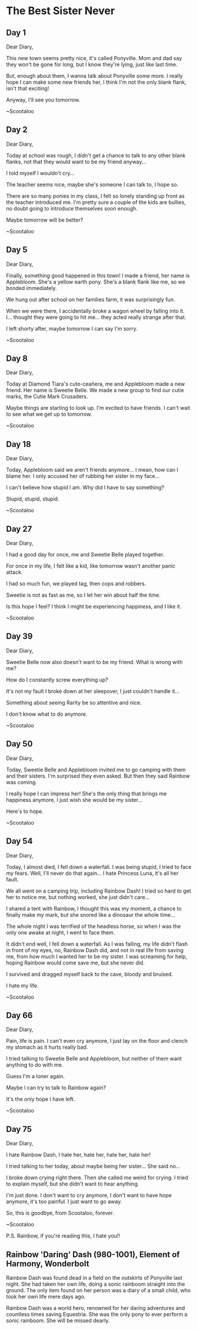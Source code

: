 # The Best Sister Never

## Day 1

Dear Diary,

This new town seems pretty nice, it's called Ponyville. Mom and dad say they won't be gone for long, but I know they're lying, just like last time.

But, enough about them, I wanna talk about Ponyville some more. I really hope I can make some new friends her, I think I'm not the only blank flank, isn't that exciting!

Anyway, I'll see you tomorrow.

~Scootaloo

## Day 2

Dear Diary,

Today at school was rough, I didn't get a chance to talk to any other blank flanks, not that they would want to be my friend anyway…

I told myself I wouldn't cry…

The teacher seems nice, maybe she's someone I can talk to, I hope so.

There are so many ponies in my class, I felt so lonely standing up front as the teacher introduced me. I'm pretty sure a couple of the kids are bullies, no doubt going to introduce themselves soon enough.

Maybe tomorrow will be better?

~Scootaloo

## Day 5

Dear Diary,

Finally, something good happened in this town! I made a friend, her name is Applebloom. She's a yellow earth pony. She's a blank flank like me, so we bonded immediately.

We hung out after school on her families farm, it was surprisingly fun.

When we were there, I accidentally broke a wagon wheel by falling into it. I… thought they were going to hit me… they acted really strange after that.

I left shorty after, maybe tomorrow I can say I'm sorry.

~Scootaloo

## Day 8

Dear Diary,

Today at Diamond Tiara's cute-ceañera, me and Applebloom made a new friend. Her name is Sweetie Belle. We made a new group to find our cutie marks, the Cutie Mark Crusaders.

Maybe things are starting to look up. I'm excited to have friends. I can't wait to see what we get up to tomorrow.

~Scootaloo

## Day 18

Dear Diary,

Today, Applebloom said we aren't friends anymore… I mean, how can I blame her. I only accused her of rubbing her sister in my face…

I can't believe how stupid I am. Why did I have to say something?

Stupid, stupid, stupid.

~Scootaloo

## Day 27

Dear Diary,

I had a good day for once, me and Sweetie Belle played together.

For once in my life, I felt like a kid, like tomorrow wasn't another panic attack.

I had so much fun, we played tag, then cops and robbers.

Sweetie is not as fast as me, so I let her win about half the time.

Is this hope I feel? I think I might be experiencing happiness, and I like it.

~Scootaloo

## Day 39

Dear Diary,

Sweetie Belle now also doesn't want to be my friend. What is wrong with me?

How do I constantly screw everything up?

It's not my fault I broke down at her sleepover, I just couldn't handle it…

Something about seeing Rarity be so attentive and nice.

I don't know what to do anymore.

~Scootaloo

## Day 50

Dear Diary,

Today, Sweetie Belle and Applebloom invited me to go camping with them and their sisters. I'm surprised they even asked. But then they said Rainbow was coming.

I really hope I can impress her! She's the only thing that brings me happiness anymore, I just wish she would be my sister…

Here's to hope.

~Scootaloo

## Day 54

Dear Diary,

Today, I almost died, I fell down a waterfall. I was being stupid, I tried to face my fears. Well, I'll never do that again… I hate Princess Luna, it's all her fault.

We all went on a camping trip, including Rainbow Dash! I tried so hard to get her to notice me, but nothing worked, she just didn't care…

I shared a tent with Rainbow, I thought this was my moment, a chance to finally make my mark, but she snored like a dinosaur the whole time…

The whole night I was terrified of the headless horse, so when I was the only one awake at night, I went to face them.

It didn't end well, I fell down a waterfall. As I was falling, my life didn't flash in front of my eyes, no, Rainbow Dash did, and not in real life from saving me, from how much I wanted her to be my sister. I was screaming for help, hoping Rainbow would come save me, but she never did.

I survived and dragged myself back to the cave, bloody and bruised.

I hate my life.

~Scootaloo

## Day 66

Dear Diary,

Pain, life is pain. I can't even cry anymore, I just lay on the floor and clench my stomach as it hurts really bad.

I tried talking to Sweetie Belle and Applebloom, but neither of them want anything to do with me.

Guess I'm a loner again.

Maybe I can try to talk to Rainbow again?

It's the only hope I have left.

~Scootaloo

## Day 75

Dear Diary,

I hate Rainbow Dash, I hate her, hate her, hate her, hate her!

I tried talking to her today, about maybe being her sister… She said no…

I broke down crying right there. Then she called me weird for crying. I tried to explain myself, but she didn't want to hear anything.

I'm just done. I don't want to cry anymore, I don't want to have hope anymore, it's too painful. I just want to go away.

So, this is goodbye, from Scootaloo, forever.

~Scootaloo

P.S. Rainbow, if you're reading this, I hate you!!

## Rainbow 'Daring' Dash (980-1001), Element of Harmony, Wonderbolt

Rainbow Dash was found dead in a field on the outskirts of Ponyville last night. She had taken her own life, doing a sonic rainboom straight into the ground. The only item found on her person was a diary of a small child, who took her own life mere days ago.

Rainbow Dash was a world hero, renowned for her daring adventures and countless times saving Equestria. She was the only pony to ever perform a sonic rainboom. She will be missed dearly.

